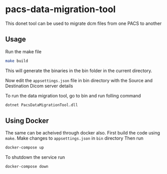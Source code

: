# pacs-data-migration-tool
 This donet tool can be used to migrate dcm files from one PACS to another

## Usage
Run the make file
```bash
make build
```

This will generate the binaries in the bin folder in the current directory.

Now edit the `appsettings.json` file in bin directory with the Source and Destination Dicom server details

To run the data migration tool, go to bin and run folling command
```bash
dotnet PacsDataMigrationTool.dll
```

## Using Docker
The same can be acheived through docker also.
First build the code using `make`.
Make changes to `appsettings.json` in `bin` directory
Then run 
```bash 
docker-compose up
```
To shutdown the service run 
```bash 
docker-compose down
```
    
